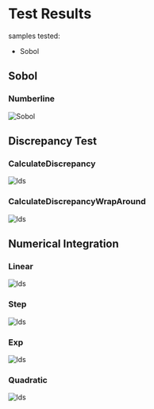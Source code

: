 # Test Results
 samples tested:
* Sobol
## Sobol
### Numberline
![Sobol](../../../samples/_1d/lds/MakeNumberline_Sobol.png)  
## Discrepancy Test
### CalculateDiscrepancy
![lds](../../../samples/_1d/lds/CalculateDiscrepancy.png)  
### CalculateDiscrepancyWrapAround
![lds](../../../samples/_1d/lds/CalculateDiscrepancyWrapAround.png)  
## Numerical Integration
### Linear
![lds](../../../samples/_1d/lds/Linear.png)  
### Step
![lds](../../../samples/_1d/lds/Step.png)  
### Exp
![lds](../../../samples/_1d/lds/Exp.png)  
### Quadratic
![lds](../../../samples/_1d/lds/Quadratic.png)  
